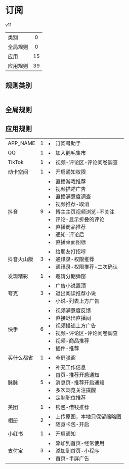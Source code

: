 # 订阅

v11

|||
| - |:-:|
|类别|0|
|全局规则|0|
|应用|15|
|应用规则|39|

## 规则类别

|||
| - |:-:|


## 全局规则



## 应用规则

||||
| - |:-:|-|
|APP_NAME|1|<li>订阅号助手|
|QQ|1|<li>加入鹅毛集市|
|TikTok|1|<li>视频-评论区-评论问卷调查|
|动卡空间|1|<li>开启通知权限|
|抖音|9|<li>直播游戏推荐<li>视频描述广告<li>直播满意度调查<li>视频推荐-取消<li>博主主页视频浏览-不关注<li>评论-显示折叠的评论<li>直播商品推荐<li>通知-评论后<li>直播桌面图标|
|抖音火山版|3|<li>给朋友打招呼<li>通讯录-权限推荐<li>通讯录-权限推荐-二次确认|
|发现精彩|1|<li>邀请分期弹窗|
|夸克|3|<li>广告小说置顶<li>退出阅读推荐小说<li>小说-列表上方广告|
|快手|6|<li>视频满意度反馈<li>直接退出直播间<li>视频描述上方广告<li>视频-评论区-评论问卷调查<li>视频-商品推荐<li>插件-推荐|
|买什么都省|1|<li>全屏弹窗|
|脉脉|5|<li>补充工作信息<li>首页-推荐开启通知<li>消息页-推荐开启通知<li>多次浏览关注提醒<li>定制职位推荐|
|美团|1|<li>钱包-借钱推荐|
|相册|2|<li>上传原图，本地只保留缩略图<li>随身卡包-开启|
|小红书|1|<li>开启通知|
|支付宝|3|<li>添加到首页-经常使用<li>添加到首页-小程序<li>首页-半屏广告|
